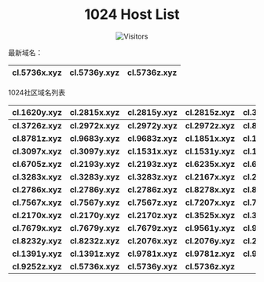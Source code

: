 <h1 align="center">1024 Host List</h1>
<p align="center" class="shields">
    <img src="https://img.shields.io/endpoint?url=https%3A%2F%2Fhits.dwyl.com%2Fpooneyy%2F1024-Host-List.json%3Fshow%3Dunique&style=flat-square&label=%E8%AE%BF%E9%97%AE%E4%BA%BA%E6%95%B0&labelColor=pink&color=default" alt="Visitors"/>
</p>

最新域名：

| cl.5736x.xyz | cl.5736y.xyz | cl.5736z.xyz |
| ---- | ---- | ---- |

1024社区域名列表

| cl.1620y.xyz | cl.2815x.xyz | cl.2815y.xyz | cl.2815z.xyz | cl.3726x.xyz | cl.3726y.xyz |
| :---: | :---: | :---: | :---: | :---: | :---: |
| **cl.3726z.xyz** | **cl.2972x.xyz** | **cl.2972y.xyz** | **cl.2972z.xyz** | **cl.8781x.xyz** | **cl.8781y.xyz** |
| **cl.8781z.xyz** | **cl.9683y.xyz** | **cl.9683z.xyz** | **cl.1851x.xyz** | **cl.1851y.xyz** | **cl.1851z.xyz** |
| **cl.3097x.xyz** | **cl.3097y.xyz** | **cl.1531x.xyz** | **cl.1531y.xyz** | **cl.1531z.xyz** | **cl.6705y.xyz** |
| **cl.6705z.xyz** | **cl.2193y.xyz** | **cl.2193z.xyz** | **cl.6235x.xyz** | **cl.6235y.xyz** | **cl.6235z.xyz** |
| **cl.3283x.xyz** | **cl.3283y.xyz** | **cl.3283z.xyz** | **cl.2167x.xyz** | **cl.2167y.xyz** | **cl.2167z.xyz** |
| **cl.2786x.xyz** | **cl.2786y.xyz** | **cl.2786z.xyz** | **cl.8278x.xyz** | **cl.8278y.xyz** | **cl.8278z.xyz** |
| **cl.7567x.xyz** | **cl.7567y.xyz** | **cl.7567z.xyz** | **cl.7207x.xyz** | **cl.7207y.xyz** | **cl.7207z.xyz** |
| **cl.2170x.xyz** | **cl.2170y.xyz** | **cl.2170z.xyz** | **cl.3525x.xyz** | **cl.3525y.xyz** | **cl.3525z.xyz** |
| **cl.7679x.xyz** | **cl.7679y.xyz** | **cl.7679z.xyz** | **cl.9561y.xyz** | **cl.9561z.xyz** | **cl.8232x.xyz** |
| **cl.8232y.xyz** | **cl.8232z.xyz** | **cl.2076x.xyz** | **cl.2076y.xyz** | **cl.2076z.xyz** | **cl.1391x.xyz** |
| **cl.1391y.xyz** | **cl.1391z.xyz** | **cl.9781x.xyz** | **cl.9781z.xyz** | **cl.9252x.xyz** | **cl.9252y.xyz** |
| **cl.9252z.xyz** | **cl.5736x.xyz** | **cl.5736y.xyz** | **cl.5736z.xyz** |

